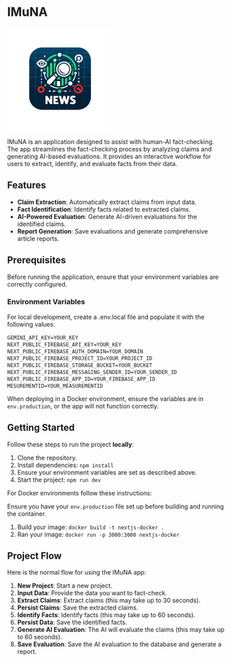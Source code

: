 # IMuNA

<img src="https://raw.githubusercontent.com/anakiev/Project_Imuna/main/src/app/icon.png" width="240" height="240">


IMuNA is an application designed to assist with human-AI fact-checking. The app streamlines the fact-checking process by analyzing claims and generating AI-based evaluations. It provides an interactive workflow for users to extract, identify, and evaluate facts from their data.

## Features

- **Claim Extraction**: Automatically extract claims from input data.
- **Fact Identification**: Identify facts related to extracted claims.
- **AI-Powered Evaluation**: Generate AI-driven evaluations for the identified claims.
- **Report Generation**: Save evaluations and generate comprehensive article reports.

## Prerequisites

Before running the application, ensure that your environment variables are correctly configured.

### Environment Variables

For local development, create a .env.local file and populate it with the following values:

    GEMINI_API_KEY=YOUR_KEY
    NEXT_PUBLIC_FIREBASE_API_KEY=YOUR_KEY
    NEXT_PUBLIC_FIREBASE_AUTH_DOMAIN=YOUR_DOMAIN
    NEXT_PUBLIC_FIREBASE_PROJECT_ID=YOUR_PROJECT_ID
    NEXT_PUBLIC_FIREBASE_STORAGE_BUCKET=YOUR_BUCKET
    NEXT_PUBLIC_FIREBASE_MESSAGING_SENDER_ID=YOUR_SENDER_ID
    NEXT_PUBLIC_FIREBASE_APP_ID=YOUR_FIREBASE_APP_ID
    MESUREMENTID=YOUR_MEASUREMENTID

When deploying in a Docker environment, ensure the variables are in `env.production`, or the app will not function correctly.

## Getting Started

Follow these steps to run the project **locally**:

1.  Clone the repository.
2.  Install dependencies: `npm install`
3.  Ensure your environment variables are set as described above.
4.  Start the project: `npm run dev`

For Docker environments follow these instructions:

Ensure you have your `env.production` file set up before building and
running the container.

1.  Build your image: `docker build -t nextjs-docker .`
2.  Ran your image: `docker run -p 3000:3000 nextjs-docker`

## Project Flow

Here is the normal flow for using the IMuNA app:

1.  **New Project**: Start a new project.
2.  **Input Data**: Provide the data you want to fact-check.
3.  **Extract Claims**: Extract claims (this may take up to 30 seconds).
4.  **Persist Claims**: Save the extracted claims.
5.  **Identify Facts**: Identify facts (this may take up to 60 seconds).
6.  **Persist Data**: Save the identified facts.
7.  **Generate AI Evaluation**: The AI will evaluate the claims (this may take up to 60 seconds).
8.  **Save Evaluation**: Save the AI evaluation to the database and generate a report.
